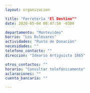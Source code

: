 ```yaml
---
layout: organizacion

title: "Ferretería "El Destino""
date: 2020-05-04 00:47:54 -0300

departamento: "Montevideo"
barrio: "Los Bulevares"
actividades: "Punto de Donación"
necesidades: ""
telefono_contacto: ""
direccion: "Ideario Artiguista 1865"

otros_contactos: ""
horario: "Consultar telefónicamente"
aclaraciones: ""
cuenta_bancaria: ""

---
```

